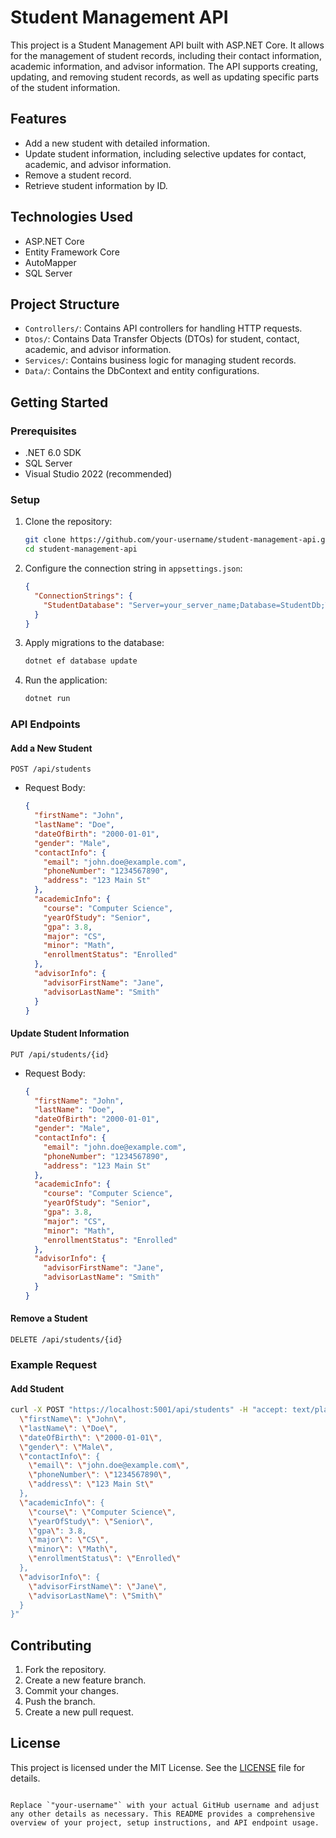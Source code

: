 # Student Management API

This project is a Student Management API built with ASP.NET Core. It allows for the management of student records, including their contact information, academic information, and advisor information. The API supports creating, updating, and removing student records, as well as updating specific parts of the student information.

## Features

- Add a new student with detailed information.
- Update student information, including selective updates for contact, academic, and advisor information.
- Remove a student record.
- Retrieve student information by ID.

## Technologies Used

- ASP.NET Core
- Entity Framework Core
- AutoMapper
- SQL Server

## Project Structure

- `Controllers/`: Contains API controllers for handling HTTP requests.
- `Dtos/`: Contains Data Transfer Objects (DTOs) for student, contact, academic, and advisor information.
- `Services/`: Contains business logic for managing student records.
- `Data/`: Contains the DbContext and entity configurations.

## Getting Started

### Prerequisites

- .NET 6.0 SDK
- SQL Server
- Visual Studio 2022 (recommended)

### Setup

1. Clone the repository:

    ```sh
    git clone https://github.com/your-username/student-management-api.git
    cd student-management-api
    ```

2. Configure the connection string in `appsettings.json`:

    ```json
    {
      "ConnectionStrings": {
        "StudentDatabase": "Server=your_server_name;Database=StudentDb;Trusted_Connection=True;MultipleActiveResultSets=true"
      }
    }
    ```

3. Apply migrations to the database:

    ```sh
    dotnet ef database update
    ```

4. Run the application:

    ```sh
    dotnet run
    ```

### API Endpoints

#### Add a New Student

```http
POST /api/students
```

- Request Body:

    ```json
    {
      "firstName": "John",
      "lastName": "Doe",
      "dateOfBirth": "2000-01-01",
      "gender": "Male",
      "contactInfo": {
        "email": "john.doe@example.com",
        "phoneNumber": "1234567890",
        "address": "123 Main St"
      },
      "academicInfo": {
        "course": "Computer Science",
        "yearOfStudy": "Senior",
        "gpa": 3.8,
        "major": "CS",
        "minor": "Math",
        "enrollmentStatus": "Enrolled"
      },
      "advisorInfo": {
        "advisorFirstName": "Jane",
        "advisorLastName": "Smith"
      }
    }
    ```

#### Update Student Information

```http
PUT /api/students/{id}
```

- Request Body:

    ```json
    {
      "firstName": "John",
      "lastName": "Doe",
      "dateOfBirth": "2000-01-01",
      "gender": "Male",
      "contactInfo": {
        "email": "john.doe@example.com",
        "phoneNumber": "1234567890",
        "address": "123 Main St"
      },
      "academicInfo": {
        "course": "Computer Science",
        "yearOfStudy": "Senior",
        "gpa": 3.8,
        "major": "CS",
        "minor": "Math",
        "enrollmentStatus": "Enrolled"
      },
      "advisorInfo": {
        "advisorFirstName": "Jane",
        "advisorLastName": "Smith"
      }
    }
    ```

#### Remove a Student

```http
DELETE /api/students/{id}
```

### Example Request

#### Add Student

```sh
curl -X POST "https://localhost:5001/api/students" -H "accept: text/plain" -H "Content-Type: application/json" -d "{
  \"firstName\": \"John\",
  \"lastName\": \"Doe\",
  \"dateOfBirth\": \"2000-01-01\",
  \"gender\": \"Male\",
  \"contactInfo\": {
    \"email\": \"john.doe@example.com\",
    \"phoneNumber\": \"1234567890\",
    \"address\": \"123 Main St\"
  },
  \"academicInfo\": {
    \"course\": \"Computer Science\",
    \"yearOfStudy\": \"Senior\",
    \"gpa\": 3.8,
    \"major\": \"CS\",
    \"minor\": \"Math\",
    \"enrollmentStatus\": \"Enrolled\"
  },
  \"advisorInfo\": {
    \"advisorFirstName\": \"Jane\",
    \"advisorLastName\": \"Smith\"
  }
}"
```

## Contributing

1. Fork the repository.
2. Create a new feature branch.
3. Commit your changes.
4. Push the branch.
5. Create a new pull request.

## License

This project is licensed under the MIT License. See the [LICENSE](LICENSE) file for details.

```

Replace `"your-username"` with your actual GitHub username and adjust any other details as necessary. This README provides a comprehensive overview of your project, setup instructions, and API endpoint usage.
